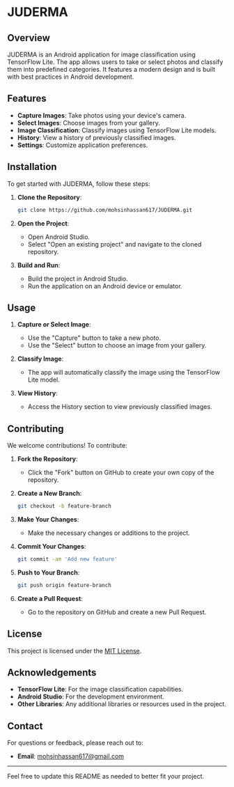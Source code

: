 # JUDERMA

## Overview

JUDERMA is an Android application for image classification using TensorFlow Lite. The app allows users to take or select photos and classify them into predefined categories. It features a modern design and is built with best practices in Android development.

## Features

- **Capture Images**: Take photos using your device's camera.
- **Select Images**: Choose images from your gallery.
- **Image Classification**: Classify images using TensorFlow Lite models.
- **History**: View a history of previously classified images.
- **Settings**: Customize application preferences.

## Installation

To get started with JUDERMA, follow these steps:

1. **Clone the Repository**:
    ```sh
    git clone https://github.com/mohsinhassan617/JUDERMA.git
    ```

2. **Open the Project**:
    - Open Android Studio.
    - Select "Open an existing project" and navigate to the cloned repository.

3. **Build and Run**:
    - Build the project in Android Studio.
    - Run the application on an Android device or emulator.

## Usage

1. **Capture or Select Image**:
   - Use the "Capture" button to take a new photo.
   - Use the "Select" button to choose an image from your gallery.

2. **Classify Image**:
   - The app will automatically classify the image using the TensorFlow Lite model.

3. **View History**:
   - Access the History section to view previously classified images.

## Contributing

We welcome contributions! To contribute:

1. **Fork the Repository**:
    - Click the "Fork" button on GitHub to create your own copy of the repository.

2. **Create a New Branch**:
    ```sh
    git checkout -b feature-branch
    ```

3. **Make Your Changes**:
    - Make the necessary changes or additions to the project.

4. **Commit Your Changes**:
    ```sh
    git commit -am 'Add new feature'
    ```

5. **Push to Your Branch**:
    ```sh
    git push origin feature-branch
    ```

6. **Create a Pull Request**:
    - Go to the repository on GitHub and create a new Pull Request.

## License

This project is licensed under the [MIT License](LICENSE).

## Acknowledgements

- **TensorFlow Lite**: For the image classification capabilities.
- **Android Studio**: For the development environment.
- **Other Libraries**: Any additional libraries or resources used in the project.

## Contact

For questions or feedback, please reach out to:

- **Email**: [mohsinhassan617@gmail.com](mailto:mohsinhassan617@gmail.com)

---

Feel free to update this README as needed to better fit your project.
